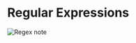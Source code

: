 # Regular Expressions

![Regex note](https://user-images.githubusercontent.com/81953271/118409689-0d50ae00-b68c-11eb-8ccd-ee7a21d8e96d.png)
